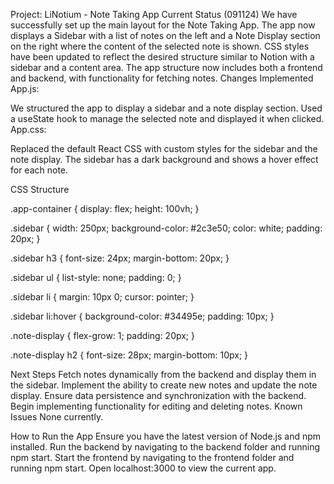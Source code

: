 Project: LiNotium - Note Taking App
Current Status (091124)
We have successfully set up the main layout for the Note Taking App.
The app now displays a Sidebar with a list of notes on the left and a Note Display section on the right where the content of the selected note is shown.
CSS styles have been updated to reflect the desired structure similar to Notion with a sidebar and a content area.
The app structure now includes both a frontend and backend, with functionality for fetching notes.
Changes Implemented
App.js:

We structured the app to display a sidebar and a note display section.
Used a useState hook to manage the selected note and displayed it when clicked.
App.css:

Replaced the default React CSS with custom styles for the sidebar and the note display.
The sidebar has a dark background and shows a hover effect for each note.

CSS Structure

.app-container {
  display: flex;
  height: 100vh;
}

.sidebar {
  width: 250px;
  background-color: #2c3e50;
  color: white;
  padding: 20px;
}

.sidebar h3 {
  font-size: 24px;
  margin-bottom: 20px;
}

.sidebar ul {
  list-style: none;
  padding: 0;
}

.sidebar li {
  margin: 10px 0;
  cursor: pointer;
}

.sidebar li:hover {
  background-color: #34495e;
  padding: 10px;
}

.note-display {
  flex-grow: 1;
  padding: 20px;
}

.note-display h2 {
  font-size: 28px;
  margin-bottom: 10px;
}


Next Steps
Fetch notes dynamically from the backend and display them in the sidebar.
Implement the ability to create new notes and update the note display.
Ensure data persistence and synchronization with the backend.
Begin implementing functionality for editing and deleting notes.
Known Issues
None currently.

How to Run the App
Ensure you have the latest version of Node.js and npm installed.
Run the backend by navigating to the backend folder and running npm start.
Start the frontend by navigating to the frontend folder and running npm start.
Open localhost:3000 to view the current app.